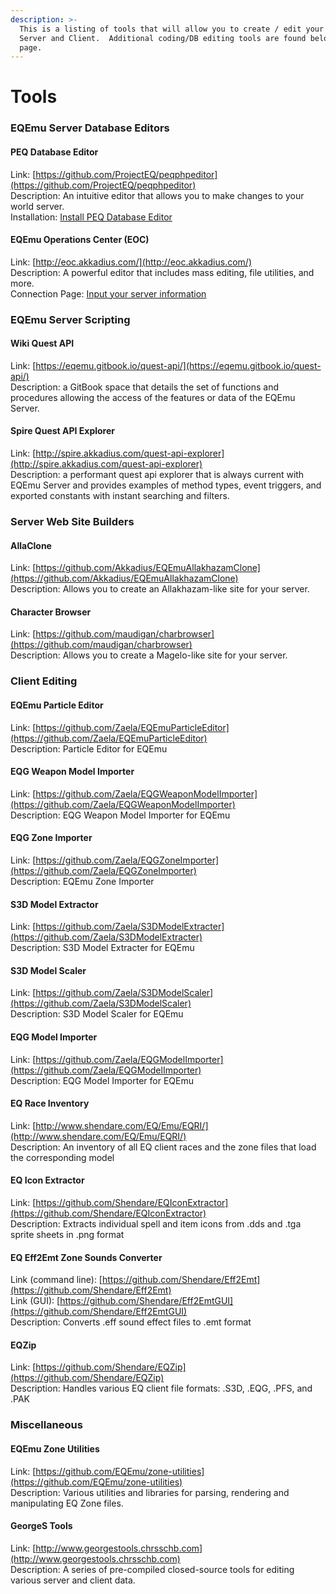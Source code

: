 ```yaml
---
description: >-
  This is a listing of tools that will allow you to create / edit your EQEmu
  Server and Client.  Additional coding/DB editing tools are found below this
  page.
---
```


# Tools

### EQEmu Server Database Editors

#### PEQ Database Editor

Link:  [https://github.com/ProjectEQ/peqphpeditor](https://github.com/ProjectEQ/peqphpeditor)  
Description:  An intuitive editor that allows you to make changes to your world server.  
Installation: [Install PEQ Database Editor](../../../categories/installation/install-peq-database-editor.md)

#### EQEmu Operations Center (EOC)

Link:  [http://eoc.akkadius.com/](http://eoc.akkadius.com/)  
Description:  A powerful editor that includes mass editing, file utilities, and more.  
Connection Page:  [Input your server information](http://eoc.akkadius.com/EOC2/login.php)

### EQEmu Server Scripting

#### Wiki Quest API

Link:  [https://eqemu.gitbook.io/quest-api/](https://eqemu.gitbook.io/quest-api/)  
Description:  a GitBook space that details the set of functions and procedures allowing the access of the features or data of the EQEmu Server.

#### Spire Quest API Explorer

Link:  [http://spire.akkadius.com/quest-api-explorer](http://spire.akkadius.com/quest-api-explorer)  
Description:  a performant quest api explorer that is always current with EQEmu Server and provides examples of method types, event triggers, and exported constants with instant searching and filters.

### Server Web Site Builders

#### AllaClone

Link: [https://github.com/Akkadius/EQEmuAllakhazamClone](https://github.com/Akkadius/EQEmuAllakhazamClone)  
Description:  Allows you to create an Allakhazam-like site for your server.

#### Character Browser

Link:  [https://github.com/maudigan/charbrowser](https://github.com/maudigan/charbrowser)  
Description:  Allows you to create a Magelo-like site for your server.

### Client Editing

#### EQEmu Particle Editor

Link:  [https://github.com/Zaela/EQEmuParticleEditor](https://github.com/Zaela/EQEmuParticleEditor)  
Description:  Particle Editor for EQEmu

#### EQG Weapon Model Importer

Link:  [https://github.com/Zaela/EQGWeaponModelImporter](https://github.com/Zaela/EQGWeaponModelImporter)  
Description:  EQG Weapon Model Importer for EQEmu

#### EQG Zone Importer

Link:  [https://github.com/Zaela/EQGZoneImporter](https://github.com/Zaela/EQGZoneImporter)  
Description:  EQEmu Zone Importer

#### S3D Model Extractor

Link:  [https://github.com/Zaela/S3DModelExtracter](https://github.com/Zaela/S3DModelExtracter)  
Description:  S3D Model Extracter for EQEmu

#### S3D Model Scaler

Link:  [https://github.com/Zaela/S3DModelScaler](https://github.com/Zaela/S3DModelScaler)  
Description: S3D Model Scaler for EQEmu

#### EQG Model Importer

Link:  [https://github.com/Zaela/EQGModelImporter](https://github.com/Zaela/EQGModelImporter)  
Description:  EQG Model Importer for EQEmu

#### EQ Race Inventory

Link:  [http://www.shendare.com/EQ/Emu/EQRI/](http://www.shendare.com/EQ/Emu/EQRI/)  
Description:  An inventory of all EQ client races and the zone files that load the corresponding model

#### EQ Icon Extractor

Link:  [https://github.com/Shendare/EQIconExtractor](https://github.com/Shendare/EQIconExtractor)  
Description:  Extracts individual spell and item icons from .dds and .tga sprite sheets in .png format

#### EQ Eff2Emt Zone Sounds Converter

Link (command line):  [https://github.com/Shendare/Eff2Emt](https://github.com/Shendare/Eff2Emt)  
Link (GUI):  [https://github.com/Shendare/Eff2EmtGUI](https://github.com/Shendare/Eff2EmtGUI)  
Description:  Converts .eff sound effect files to .emt format

#### EQZip

Link:  [https://github.com/Shendare/EQZip](https://github.com/Shendare/EQZip)  
Description:  Handles various EQ client file formats:  .S3D, .EQG, .PFS, and .PAK

### Miscellaneous

#### EQEmu Zone Utilities

Link:  [https://github.com/EQEmu/zone-utilities](https://github.com/EQEmu/zone-utilities)  
Description: Various utilities and libraries for parsing, rendering and manipulating EQ Zone files.

#### GeorgeS Tools

Link:  [http://www.georgestools.chrsschb.com](http://www.georgestools.chrsschb.com)  
Description:  A series of pre-compiled closed-source tools for editing various server and client data.

